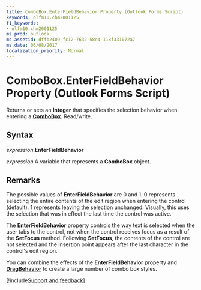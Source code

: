 ```yaml
---
title: ComboBox.EnterFieldBehavior Property (Outlook Forms Script)
keywords: olfm10.chm2001125
f1_keywords:
- olfm10.chm2001125
ms.prod: outlook
ms.assetid: dffb2409-fc12-7632-58e4-118f331072a7
ms.date: 06/08/2017
localization_priority: Normal
---
```



# ComboBox.EnterFieldBehavior Property (Outlook Forms Script)

Returns or sets an  **Integer** that specifies the selection behavior when entering a **[ComboBox](Outlook.combobox.md)**. Read/write.


## Syntax

_expression_.**EnterFieldBehavior**

_expression_ A variable that represents a  **ComboBox** object.


## Remarks

The possible values of  **EnterFieldBehavior** are 0 and 1. 0 represents selecting the entire contents of the edit region when entering the control (default). 1 represents leaving the selection unchanged. Visually, this uses the selection that was in effect the last time the control was active.

The  **EnterFieldBehavior** property controls the way text is selected when the user tabs to the control, not when the control receives focus as a result of the **SetFocus** method. Following **SetFocus**, the contents of the control are not selected and the insertion point appears after the last character in the control's edit region.

You can combine the effects of the  **EnterFieldBehavior** property and **[DragBehavior](Outlook.OlkComboBox.DragBehavior.md)** to create a large number of combo box styles.

[!include[Support and feedback](~/includes/feedback-boilerplate.md)]